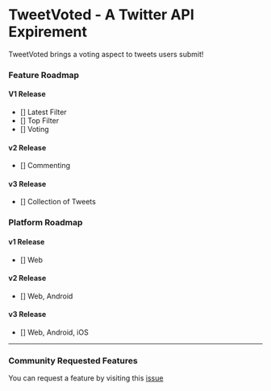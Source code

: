 # TweetVoted - A Twitter API Expirement

TweetVoted brings a voting aspect to tweets users submit!

### Feature Roadmap
#### V1 Release
- [] Latest Filter
- [] Top Filter
- [] Voting
#### v2 Release
- [] Commenting
#### v3 Release
- [] Collection of Tweets


### Platform Roadmap
#### v1 Release
- [] Web
#### v2 Release
- [] Web, Android
#### v3 Release
- [] Web, Android, iOS

---
### Community Requested Features
You can request a feature by visiting this [issue](https://github.com/NoahVlncrt/TweetVoted/issues/1)